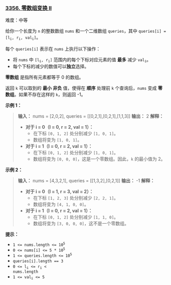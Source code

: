 ### [3356\. 零数组变换 II](https://leetcode.cn/problems/zero-array-transformation-ii/)

难度：中等

给你一个长度为 `n` 的整数数组 `nums` 和一个二维数组 `queries`，其中 <code>queries[i] = [l<sub>i</sub>, r<sub>i</sub>, val<sub>i</sub>]</code>。

每个 `queries[i]` 表示在 `nums` 上执行以下操作：

- 将 `nums` 中 <code>[l<sub>i</sub>, r<sub>i</sub>]</code> 范围内的每个下标对应元素的值 **最多** 减少 <code>val<sub>i</sub></code>。
- 每个下标的减少的数值可以**独立**选择。

**零数组** 是指所有元素都等于 0 的数组。

返回 `k` 可以取到的 **最小** **非负** 值，使得在 **顺序** 处理前 `k` 个查询后，`nums` 变成 **零数组**。如果不存在这样的 `k`，则返回 -1。

**示例 1：**

> **输入：** nums = [2,0,2], queries = \[[0,2,1],[0,2,1],[1,1,3]]
> **输出：** 2
> **解释：**
>
> - **对于 i = 0（l = 0, r = 2, val = 1）：**
>   - 在下标 `[0, 1, 2]` 处分别减少 `[1, 0, 1]`。
>   - 数组将变为 `[1, 0, 1]`。
> - **对于 i = 1（l = 0, r = 2, val = 1）：**
>   - 在下标 `[0, 1, 2]` 处分别减少 `[1, 0, 1]`。
>   - 数组将变为 `[0, 0, 0]`，这是一个零数组。因此，`k` 的最小值为 2。

**示例 2：**

> **输入：** nums = [4,3,2,1], queries = \[[1,3,2],[0,2,1]]
> **输出：** -1
> **解释：**
>
> - **对于 i = 0（l = 1, r = 3, val = 2）：**
>   - 在下标 `[1, 2, 3]` 处分别减少 `[2, 2, 1]`。
>   - 数组将变为 `[4, 1, 0, 0]`。
> - **对于 i = 1（l = 0, r = 2, val = 1）：**
>   - 在下标 `[0, 1, 2]` 处分别减少 `[1, 1, 0]`。
>   - 数组将变为 `[3, 0, 0, 0]`，这不是一个零数组。

**提示：**

- <code>1 <= nums.length <= 10<sup>5</sup></code>
- <code>0 <= nums[i] <= 5 * 10<sup>5</sup></code>
- <code>1 <= queries.length <= 10<sup>5</sup></code>
- <code>queries[i].length == 3</code>
- <code>0 <= l<sub>i</sub> <= r<sub>i</sub> < nums.length</code>
- <code>1 <= val<sub>i</sub> <= 5</code>
